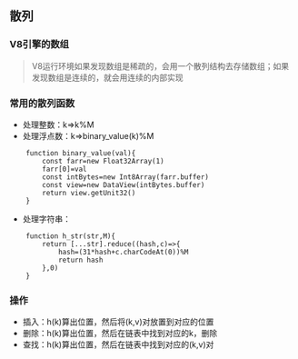 ## 散列

### V8引擎的数组
> V8运行环境如果发现数组是稀疏的，会用一个散列结构去存储数组；如果发现数组是连续的，就会用连续的内部实现

### 常用的散列函数
- 处理整数：k=>k%M
- 处理浮点数：k=>binary_value(k)%M
```
    function binary_value(val){
        const farr=new Float32Array(1)
        farr[0]=val
        const intBytes=new Int8Array(farr.buffer)
        const view=new DataView(intBytes.buffer)
        return view.getUnit32()
    }
```
- 处理字符串：
```
    function h_str(str,M){
        return [...str].reduce((hash,c)=>{
            hash=(31*hash+c.charCodeAt(0))%M
            return hash
        },0)
    }
```

### 操作
- 插入：h(k)算出位置，然后将(k,v)对放置到对应的位置
- 删除：h(k)算出位置，然后在链表中找到对应的k，删除
- 查找：h(k)算出位置，然后在链表中找到对应的(k,v)对